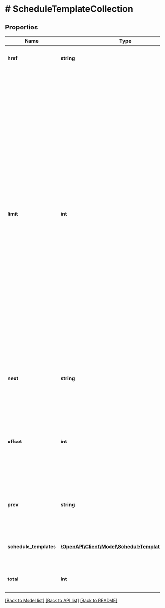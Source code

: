 # # ScheduleTemplateCollection

## Properties

Name | Type | Description | Notes
------------ | ------------- | ------------- | -------------
**href** | **string** | The path to the call URI that produced the current page of results. | [optional]
**limit** | **int** | The value of the limit parameter submitted in the request, which is the maximum number of schedule templates to return per page, from the result set. A result set is the complete set of schedule templates returned by the method. Note: Though this parameter is not required to be submitted in the request, the parameter defaults to 10 if omitted. Note: If this is the last or only page of the result set, the page may contain fewer tasks than the limit value. To determine the number of pages in a result set, divide the total value (total number of tasks matching input criteria) by this limit value, and then round up to the next integer. For example, if the total value was 120 (120 total tasks) and the limit value was 50 (show 50 tasks per page), the total number of pages in the result set is three, so the seller would have to make three separate getScheduleTemplates calls to view all tasks matching the input criteria. | [optional]
**next** | **string** | The path to the call URI for the next page of results. This value is returned if there is an additional page of results to return from the result set. | [optional]
**offset** | **int** | The number of results skipped in the result set before listing the first returned result. This value can be set in the request with the offset query parameter. Note: The items in a paginated result set use a zero-based list where the first item in the list has an offset of 0. | [optional]
**prev** | **string** | The path to the call URI for the previous page of results. This is returned if there is a previous page of results from the result set. | [optional]
**schedule_templates** | [**\OpenAPI\Client\Model\ScheduleTemplateResponse[]**](ScheduleTemplateResponse.md) | An array of the schedule templates on this page. An empty array is returned if the filter criteria excludes all tasks. | [optional]
**total** | **int** | The total number of schedule templates that match the input criteria. | [optional]

[[Back to Model list]](../../README.md#models) [[Back to API list]](../../README.md#endpoints) [[Back to README]](../../README.md)
